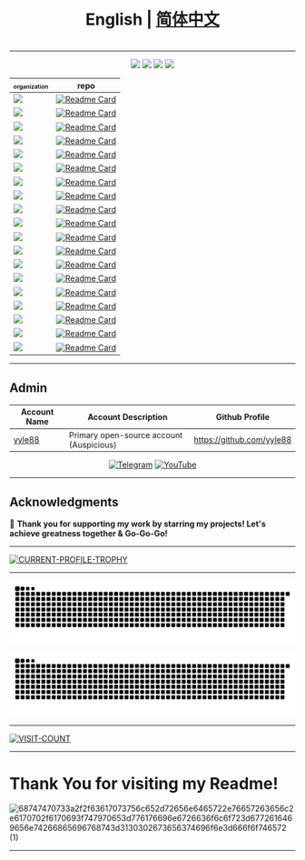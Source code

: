<h4 align="center" style="font-size: 2.0em;"><strong>English</strong> | <a href="./README.zh.md">简体中文</a></h4>

---

<div align="center">

<!-- 这是一个注释，它不会在渲染时显示出来，这是组织项目列表的起始位置 -->

<a href="https://github.com/orgs/go-xlan/repositories"><img src="https://img.shields.io/badge/go+xlan-%23FF6347.svg?style=flat&logoColor=white" height="40"></a>
<a href="https://github.com/orgs/go-mate/repositories"><img src="https://img.shields.io/badge/go+mate-%23FF4500.svg?style=flat&logoColor=white" height="40"></a>
<a href="https://github.com/orgs/orzkratos/repositories"><img src="https://img.shields.io/badge/orzkratos-%233CB371.svg?style=flat&logoColor=white" height="40"></a>
<a href="https://github.com/orgs/go-legs/repositories"><img src="https://img.shields.io/badge/go+legs-%237D5E7F.svg?style=flat&logoColor=white" height="40"></a>

| **<span style="font-size: 10px;">organization</span>** | **repo** |
|----------|----------|
| <a href="https://github.com/go-legs"><img src="https://img.shields.io/badge/go+legs-%23FFD700.svg?style=flat&logoColor=white" height="30"></a> | [![Readme Card](https://github-readme-stats.vercel.app/api/pin/?username=go-legs&repo=.github&theme=react&unique=df88d1d2-ed98-4cc2-8f67-9bf0fa414221)](https://github.com/go-legs/.github) |
| <a href="https://github.com/go-xlan"><img src="https://img.shields.io/badge/go+xlan-%23DC143C.svg?style=flat&logoColor=white" height="30"></a> | [![Readme Card](https://github-readme-stats.vercel.app/api/pin/?username=go-xlan&repo=gogit&theme=transparent&unique=cc701ec1-0b09-4069-b9d2-570917368d78)](https://github.com/go-xlan/gogit) |
| <a href="https://github.com/go-mate"><img src="https://img.shields.io/badge/go+mate-%23F7931E.svg?style=flat&logoColor=white" height="30"></a> | [![Readme Card](https://github-readme-stats.vercel.app/api/pin/?username=go-mate&repo=depbump&theme=flag-india&unique=035282c1-04ce-4743-845d-8d37c42cb6a8)](https://github.com/go-mate/depbump) |
| <a href="https://github.com/orzkratos"><img src="https://img.shields.io/badge/orzkratos-%23ADFF2F.svg?style=flat&logoColor=white" height="30"></a> | [![Readme Card](https://github-readme-stats.vercel.app/api/pin/?username=orzkratos&repo=apmkratos&theme=codeSTACKr&unique=8a86f8f1-4993-4953-a146-9565d2d123db)](https://github.com/orzkratos/apmkratos) |
| <a href="https://github.com/go-mate"><img src="https://img.shields.io/badge/go+mate-%23F7931E.svg?style=flat&logoColor=white" height="30"></a> | [![Readme Card](https://github-readme-stats.vercel.app/api/pin/?username=go-mate&repo=replicago&theme=kacho_ga&unique=68a90bf4-40cf-4d20-879e-75a8913fa0b2)](https://github.com/go-mate/replicago) |
| <a href="https://github.com/orzkratos"><img src="https://img.shields.io/badge/orzkratos-%237D5E7F.svg?style=flat&logoColor=white" height="30"></a> | [![Readme Card](https://github-readme-stats.vercel.app/api/pin/?username=orzkratos&repo=swaggokratos&theme=rose&unique=e5f77ece-4556-4d8f-a85d-a802a15797cd)](https://github.com/orzkratos/swaggokratos) |
| <a href="https://github.com/go-xlan"><img src="https://img.shields.io/badge/go+xlan-%2332CD32.svg?style=flat&logoColor=white" height="30"></a> | [![Readme Card](https://github-readme-stats.vercel.app/api/pin/?username=go-xlan&repo=elasticapm&theme=monokai&unique=7d256f01-74cd-4dd6-b7fc-2e7b63570da8)](https://github.com/go-xlan/elasticapm) |
| <a href="https://github.com/orzkratos"><img src="https://img.shields.io/badge/orzkratos-%232E8B57.svg?style=flat&logoColor=white" height="30"></a> | [![Readme Card](https://github-readme-stats.vercel.app/api/pin/?username=orzkratos&repo=zapzkratos&theme=ayu-mirage&unique=cc070656-59a7-4b9d-84b1-e55b72ae5c8a)](https://github.com/orzkratos/zapzkratos) |
| <a href="https://github.com/go-xlan"><img src="https://img.shields.io/badge/go+xlan-%2332CD32.svg?style=flat&logoColor=white" height="30"></a> | [![Readme Card](https://github-readme-stats.vercel.app/api/pin/?username=go-xlan&repo=gitgo&theme=catppuccin_latte&unique=61f8d336-f1c7-47c3-85de-a9c2f75ca20c)](https://github.com/go-xlan/gitgo) |
| <a href="https://github.com/go-mate"><img src="https://img.shields.io/badge/go+mate-%23DC143C.svg?style=flat&logoColor=white" height="30"></a> | [![Readme Card](https://github-readme-stats.vercel.app/api/pin/?username=go-mate&repo=.github&theme=dracula&unique=5d7cd90b-dea6-4320-b22f-c1672710ad26)](https://github.com/go-mate/.github) |
| <a href="https://github.com/go-xlan"><img src="https://img.shields.io/badge/go+xlan-%2320B2AA.svg?style=flat&logoColor=white" height="30"></a> | [![Readme Card](https://github-readme-stats.vercel.app/api/pin/?username=go-xlan&repo=redissuo&theme=ambient_gradient&unique=e3124930-69e5-42af-93e6-ac99cdbd3d2d)](https://github.com/go-xlan/redissuo) |
| <a href="https://github.com/orzkratos"><img src="https://img.shields.io/badge/orzkratos-%2320B2AA.svg?style=flat&logoColor=white" height="30"></a> | [![Readme Card](https://github-readme-stats.vercel.app/api/pin/?username=orzkratos&repo=vue3kratos&theme=solarized-light&unique=db2a8eca-44f7-4fff-8e8f-0a5760f19738)](https://github.com/orzkratos/vue3kratos) |
| <a href="https://github.com/orzkratos"><img src="https://img.shields.io/badge/orzkratos-%23F7931E.svg?style=flat&logoColor=white" height="30"></a> | [![Readme Card](https://github-readme-stats.vercel.app/api/pin/?username=orzkratos&repo=authkratos&theme=blue-green&unique=cb08ca0f-bec5-4386-b898-2b02422e3315)](https://github.com/orzkratos/authkratos) |
| <a href="https://github.com/go-xlan"><img src="https://img.shields.io/badge/go+xlan-%232E8B57.svg?style=flat&logoColor=white" height="30"></a> | [![Readme Card](https://github-readme-stats.vercel.app/api/pin/?username=go-xlan&repo=goyamlv3up&theme=shadow_green&unique=dc5798bc-d912-4dcf-a691-97df0751a511)](https://github.com/go-xlan/goyamlv3up) |
| <a href="https://github.com/go-xlan"><img src="https://img.shields.io/badge/go+xlan-%2332CD32.svg?style=flat&logoColor=white" height="30"></a> | [![Readme Card](https://github-readme-stats.vercel.app/api/pin/?username=go-xlan&repo=.github&theme=moltack&unique=567f7e09-ba4f-4f89-9d66-185f7b60a8d7)](https://github.com/go-xlan/.github) |
| <a href="https://github.com/orzkratos"><img src="https://img.shields.io/badge/orzkratos-%233CB371.svg?style=flat&logoColor=white" height="30"></a> | [![Readme Card](https://github-readme-stats.vercel.app/api/pin/?username=orzkratos&repo=gormkratos&theme=catppuccin_mocha&unique=61ce75fa-d94f-4872-b800-1b1563325dd5)](https://github.com/orzkratos/gormkratos) |
| <a href="https://github.com/orzkratos"><img src="https://img.shields.io/badge/orzkratos-%2335A8D5.svg?style=flat&logoColor=white" height="30"></a> | [![Readme Card](https://github-readme-stats.vercel.app/api/pin/?username=orzkratos&repo=erkkratos&theme=holi&unique=bca17a51-b8b6-4b87-840b-645c6e1122e5)](https://github.com/orzkratos/erkkratos) |
| <a href="https://github.com/orzkratos"><img src="https://img.shields.io/badge/orzkratos-%23F09F3B.svg?style=flat&logoColor=white" height="30"></a> | [![Readme Card](https://github-readme-stats.vercel.app/api/pin/?username=orzkratos&repo=wire2kratos&theme=buefy&unique=8f67ffa0-d16a-477d-8d1c-ccf540643e0a)](https://github.com/orzkratos/wire2kratos) |
| <a href="https://github.com/orzkratos"><img src="https://img.shields.io/badge/orzkratos-%23FF1493.svg?style=flat&logoColor=white" height="30"></a> | [![Readme Card](https://github-readme-stats.vercel.app/api/pin/?username=orzkratos&repo=.github&theme=ocean_dark&unique=70cebbb3-9c67-40fc-9357-2e500a6588a5)](https://github.com/orzkratos/.github) |

<!-- 这是一个注释，它不会在渲染时显示出来，这是组织项目列表的终止位置 -->

</div>

---

## Admin

<div align="center">

| Account Name                        | Account Description                      | Github Profile            |
|-------------------------------------|------------------------------------------|---------------------------|
| [yyle88](https://github.com/yyle88) | Primary open-source account (Auspicious) | https://github.com/yyle88 |

[![Telegram](https://img.shields.io/badge/-Telegram-f5e0dc?style=for-the-badge&logo=telegram&logoColor=27A0D9)](https://t.me/yyle88)
[![YouTube](https://img.shields.io/badge/-YouTube-f2cdcd?style=for-the-badge&logo=YouTube&logoColor=FF0000)](https://www.youtube.com/@%E6%9D%A8%E4%BA%A6%E4%B9%901990/videos)

</div>

---

## Acknowledgments

🌟 **Thank you for supporting my work by starring my projects! Let's achieve greatness together & Go-Go-Go!**

---

[![CURRENT-PROFILE-TROPHY](https://github-profile-trophy.vercel.app/?username=yyle88)](https://github.com/yyle88)

---

![github contribution grid snake animation](https://raw.githubusercontent.com/yyle88/yyle88/snake/github-contribution-grid-snake-dark.svg#gh-dark-mode-only)

![github contribution grid snake animation](https://raw.githubusercontent.com/yyle88/yyle88/snake/github-contribution-grid-snake.svg#gh-light-mode-only)

---

[![VISIT-COUNT](https://visitcount.itsvg.in/api?id=yyle88&label=profile-views&pretty=true)](https://visitcount.itsvg.in)

---

# Thank You for visiting my Readme!

![68747470733a2f2f63617073756c652d72656e6465722e76657263656c2e6170702f6170693f747970653d776176696e6726636f6c6f723d6772616469656e74266865696768743d3130302673656374696f6e3d666f6f746572 (1)](https://github.com/user-attachments/assets/e599b0c5-b812-4e11-908a-2bdec8c97c5f)

---
